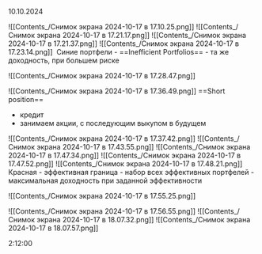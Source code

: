 10.10.2024

![[Contents_/Снимок экрана 2024-10-17 в 17.10.25.png]]
![[Contents_/Снимок экрана 2024-10-17 в 17.21.17.png]]
![[Contents_/Снимок экрана 2024-10-17 в 17.21.37.png]]
![[Contents_/Снимок экрана 2024-10-17 в 17.23.14.png]]
 Синие портфели - ==Inefficient Portfolios== - та же доходность, при большем риске

![[Contents_/Снимок экрана 2024-10-17 в 17.28.47.png]]

![[Contents_/Снимок экрана 2024-10-17 в 17.36.49.png]]
==Short position==
- кредит
- занимаем акции, с последующим выкупом в будущем 

![[Contents_/Снимок экрана 2024-10-17 в 17.37.42.png]]
![[Contents_/Снимок экрана 2024-10-17 в 17.43.55.png]]
![[Contents_/Снимок экрана 2024-10-17 в 17.47.34.png]]
![[Contents_/Снимок экрана 2024-10-17 в 17.47.52.png]]
![[Contents_/Снимок экрана 2024-10-17 в 17.48.21.png]]
Красная - эффективная граница - набор всех эффективных портфелей - максимальная доходность при заданной эффективности

![[Contents_/Снимок экрана 2024-10-17 в 17.55.25.png]]

![[Contents_/Снимок экрана 2024-10-17 в 17.56.55.png]]
![[Contents_/Снимок экрана 2024-10-17 в 18.07.32.png]]
![[Contents_/Снимок экрана 2024-10-17 в 18.07.57.png]]

2:12:00